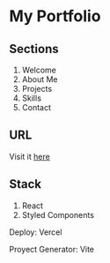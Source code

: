 # My Portfolio

## Sections

1. Welcome
1. About Me
1. Projects
1. Skills
1. Contact

## URL

Visit it [here](https://portfolio-genaroibc.vercel.app)

## Stack

1. React
1. Styled Components

Deploy: Vercel

Proyect Generator: Vite
